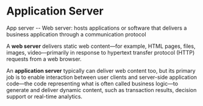 # Application Server

App server -- Web server: hosts applications or software that delivers a business application through a communication protocol

A __web server__ delivers static web content—for example, HTML pages, files, images, video—primarily in response to hypertext transfer protocol (HTTP) requests from a web browser.

An __application server__ typically can deliver web content too, but its primary job is to enable interaction between user clients and server-side application code—the code representing what is often called business logic—to generate and deliver dynamic content, such as transaction results, decision support or real-time analytics.
